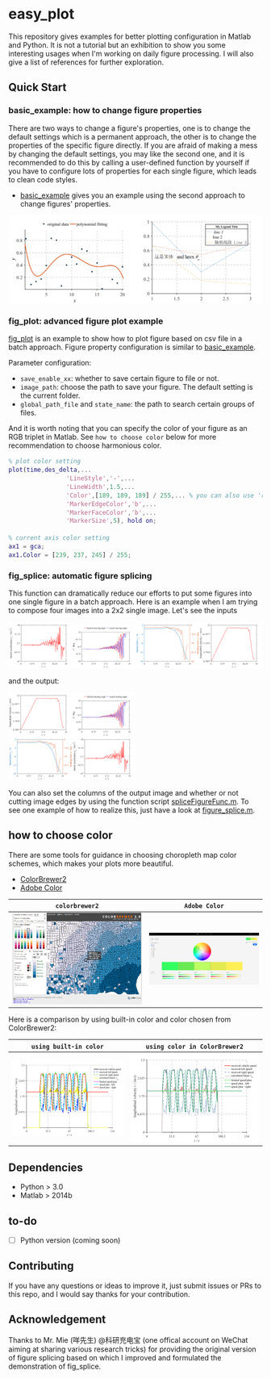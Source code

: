 # easy_plot

This repository gives examples for better plotting configuration in Matlab and Python. It is not a tutorial but an exhibition to show you some interesting usages when I'm working on daily figure processing. I will also give a list of references for further exploration.

## Quick Start

### basic_example: how to change figure properties

There are two ways to change a figure's properties, one is to change the default settings which is a permanent approach, the other is to change the properties of the specific figure directly. If you are afraid of making a mess by changing the default settings, you may like the second one, and it is recommended to do this by calling a user-defined function by yourself if you have to configure lots of properties for each single figure, which leads to clean code styles.

- [basic_example](src/matlab/basic_example/basic_example.m) gives you an example using the second approach to change figures' properties.

<img src="images/easy_plot_using_matlab_1.png" width="50%" alt="example plotting in matlab"><img src="images/easy_plot_using_matlab_2.png" width="50%" alt="example plotting in matlab">

### fig_plot: advanced figure plot example

[fig_plot](src/matlab/fig_plot/fig_plot.m) is an example to show how to plot figure based on csv file in a batch approach. Figure property configuration is similar to [basic_example](src/matlab/basic_example/basic_example.m).

Parameter configuration:
- `save_enable_xx`: whether to save certain figure to file or not.
- `image_path`: choose the path to save your figure. The default setting is the current folder.
- `global_path_file` and `state_name`: the path to search certain groups of files.

And it is worth noting that you can specify the color of your figure as an RGB triplet in Matlab. See `how to choose color` below for more recommendation to choose harmonious color.

```matlab
% plot color setting
plot(time,des_delta,...
                'LineStyle','-',...
                'LineWidth',1.5,...
                'Color',[189, 189, 189] / 255,... % you can also use 'r', 'g' etc. to call for the short name of built-in colors.
                'MarkerEdgeColor','b',...
                'MarkerFaceColor','b',...
                'MarkerSize',5), hold on;

% current axis color setting
ax1 = gca;
ax1.Color = [239, 237, 245] / 255;
```

### fig_splice: automatic figure splicing

This function can dramatically reduce our efforts to put some figures into one single figure in a batch approach. Here is an example when I am trying to compose four images into a 2x2 single image. Let's see the inputs

<img src="images/fig_splice/acceleration1.png" width="25%" alt="acceleration1"><img src="images/fig_splice/steering_angle1.png" width="25%" alt="steering_angle1"><img src="images/fig_splice/tracking_error1.png" width="25%" alt="tracking_error1"><img src="images/fig_splice/velocity1.png" width="25%" alt="velocity1">

and the output:

<img src="images/fig_splice/outfigure1.png" width="50%" alt="outfigure1">

You can also set the columns of the output image and whether or not cutting image edges by using the function script [spliceFigureFunc.m](src/matlab/fig_splice/spliceFigureFunc.m). To see one example of how to realize this, just have a look at [figure_splice.m](src/matlab/fig_splice/figure_splice.m).

## how to choose color

There are some tools for guidance in choosing choropleth map color schemes, which makes your plots more beautiful.

- [ColorBrewer2](http://colorbrewer2.org/)
- [Adobe Color](https://color.adobe.com/zh/create/image/)

|`colorbrewer2`|`Adobe Color`|
|:------------:|:-----------:|
|<img src="/images/colorbrewer2.png" width="100%" alt="vrep_sim_scene">|<img src="/images/adobe_color.png" width="100%" alt="Adobe Color">|

Here is a comparison by using built-in color and color chosen from ColorBrewer2:

|`using built-in color`|`using color in ColorBrewer2`|
|:------------:|:-----------:|
|<img src="/images/color_comparison1.svg" width="100%" alt="using default color">|<img src="/images/color_comparison2.svg" width="100%" alt="using color in ColorBrewer2">|

## Dependencies

* Python > 3.0
* Matlab > 2014b

## to-do

- [ ] Python version (coming soon)

## Contributing

If you have any questions or ideas to improve it, just submit issues or PRs to this repo, and I would say thanks for your contribution.

## Acknowledgement

Thanks to Mr. Mie (咩先生) @科研充电宝 (one offical account on WeChat aiming at sharing various research tricks) for providing the original version of figure splicing based on which I improved and formulated the demonstration of fig_splice.
